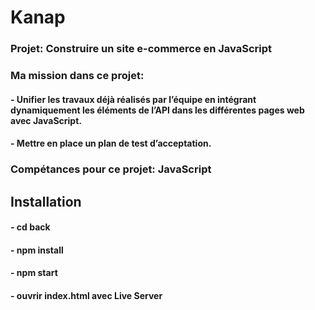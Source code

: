 # Kanap #
### Projet: Construire un site e-commerce en JavaScript 
### Ma mission dans ce projet: 
#### - Unifier les travaux déjà réalisés par l’équipe en intégrant dynamiquement les éléments de l’API dans les différentes pages web avec JavaScript.
#### - Mettre en place un plan de test d’acceptation.
### Compétances pour ce projet: JavaScript
## Installation ##
#### - cd back
#### - npm install
#### - npm start
#### - ouvrir index.html avec Live Server


